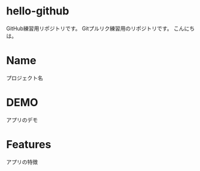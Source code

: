 # hello-github
GitHub練習用リポジトリです。
Gitプルリク練習用のリポジトリです。
こんにちは。

# Name
プロジェクト名

# DEMO
アプリのデモ

# Features
アプリの特徴
